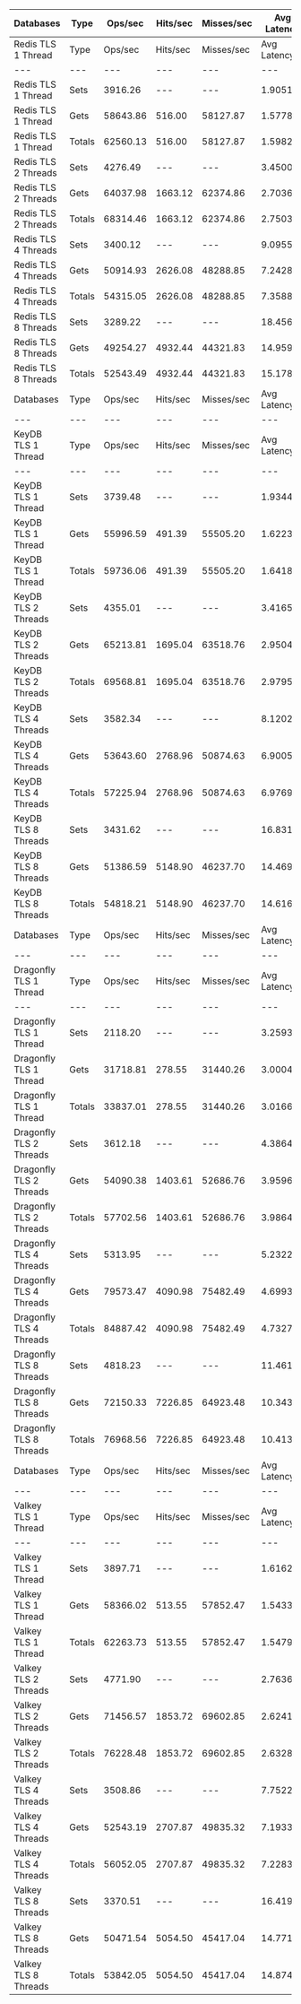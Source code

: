 | Databases | Type | Ops/sec | Hits/sec | Misses/sec | Avg Latency | p50 Latency | p99 Latency | p99.9 Latency | KB/sec |
| --- | --- | --- | --- | --- | --- | --- | --- | --- | --- |
| Redis TLS 1 Thread | Type | Ops/sec | Hits/sec | Misses/sec | Avg Latency | p50 Latency | p99 Latency | p99.9 Latency | KB/sec |
| --- | --- | --- | --- | --- | --- | --- | --- | --- | --- |
Redis TLS 1 Thread | Sets | 3916.26 | --- | --- | 1.90513 | 1.46300 | 3.07100 | 124.92700 | 2141.09 |
Redis TLS 1 Thread | Gets | 58643.86 | 516.00 | 58127.87 | 1.57780 | 1.46300 | 2.68700 | 3.59900 | 2541.19 |
Redis TLS 1 Thread | Totals | 62560.13 | 516.00 | 58127.87 | 1.59829 | 1.46300 | 2.70300 | 3.61500 | 4682.28 |
Redis TLS 2 Threads | Sets | 4276.49 | --- | --- | 3.45003 | 2.59100 | 4.51100 | 280.57500 | 2338.04 |
Redis TLS 2 Threads | Gets | 64037.98 | 1663.12 | 62374.86 | 2.70366 | 2.57500 | 4.41500 | 4.79900 | 3327.99 |
Redis TLS 2 Threads | Totals | 68314.46 | 1663.12 | 62374.86 | 2.75038 | 2.57500 | 4.41500 | 4.83100 | 5666.03 |
Redis TLS 4 Threads | Sets | 3400.12 | --- | --- | 9.09554 | 7.19900 | 14.07900 | 679.93500 | 1858.92 |
Redis TLS 4 Threads | Gets | 50914.93 | 2626.08 | 48288.85 | 7.24285 | 7.19900 | 9.79100 | 14.71900 | 3301.72 |
Redis TLS 4 Threads | Totals | 54315.05 | 2626.08 | 48288.85 | 7.35883 | 7.19900 | 9.98300 | 14.78300 | 5160.64 |
Redis TLS 8 Threads | Sets | 3289.22 | --- | --- | 18.45669 | 14.97500 | 19.58300 | 1433.59900 | 1798.29 |
Redis TLS 8 Threads | Gets | 49254.27 | 4932.44 | 44321.83 | 14.95965 | 14.97500 | 17.79100 | 30.33500 | 4397.04 |
Redis TLS 8 Threads | Totals | 52543.49 | 4932.44 | 44321.83 | 15.17856 | 14.97500 | 17.79100 | 30.46300 | 6195.33 |
| Databases | Type | Ops/sec | Hits/sec | Misses/sec | Avg Latency | p50 Latency | p99 Latency | p99.9 Latency | KB/sec |
| --- | --- | --- | --- | --- | --- | --- | --- | --- | --- |
| KeyDB TLS 1 Thread | Type | Ops/sec | Hits/sec | Misses/sec | Avg Latency | p50 Latency | p99 Latency | p99.9 Latency | KB/sec |
| --- | --- | --- | --- | --- | --- | --- | --- | --- | --- |
KeyDB TLS 1 Thread | Sets | 3739.48 | --- | --- | 1.93446 | 1.75900 | 2.73500 | 139.26300 | 2044.44 |
KeyDB TLS 1 Thread | Gets | 55996.59 | 491.39 | 55505.20 | 1.62233 | 1.75100 | 2.63900 | 3.29500 | 2425.81 |
KeyDB TLS 1 Thread | Totals | 59736.06 | 491.39 | 55505.20 | 1.64187 | 1.75100 | 2.63900 | 3.31100 | 4470.25 |
KeyDB TLS 2 Threads | Sets | 4355.01 | --- | --- | 3.41653 | 2.52700 | 5.27900 | 192.51100 | 2380.97 |
KeyDB TLS 2 Threads | Gets | 65213.81 | 1695.04 | 63518.76 | 2.95040 | 2.52700 | 5.24700 | 6.20700 | 3389.80 |
KeyDB TLS 2 Threads | Totals | 69568.81 | 1695.04 | 63518.76 | 2.97958 | 2.52700 | 5.24700 | 6.27100 | 5770.77 |
KeyDB TLS 4 Threads | Sets | 3582.34 | --- | --- | 8.12023 | 6.81500 | 13.82300 | 479.23100 | 1958.54 |
KeyDB TLS 4 Threads | Gets | 53643.60 | 2768.96 | 50874.63 | 6.90059 | 6.78300 | 13.56700 | 14.39900 | 3479.74 |
KeyDB TLS 4 Threads | Totals | 57225.94 | 2768.96 | 50874.63 | 6.97694 | 6.78300 | 13.63100 | 14.46300 | 5438.29 |
KeyDB TLS 8 Threads | Sets | 3431.62 | --- | --- | 16.83121 | 14.39900 | 28.41500 | 1015.80700 | 1876.14 |
KeyDB TLS 8 Threads | Gets | 51386.59 | 5148.90 | 46237.70 | 14.46909 | 14.39900 | 27.64700 | 29.82300 | 4588.87 |
KeyDB TLS 8 Threads | Totals | 54818.21 | 5148.90 | 46237.70 | 14.61696 | 14.39900 | 27.77500 | 29.95100 | 6465.01 |
| Databases | Type | Ops/sec | Hits/sec | Misses/sec | Avg Latency | p50 Latency | p99 Latency | p99.9 Latency | KB/sec |
| --- | --- | --- | --- | --- | --- | --- | --- | --- | --- |
| Dragonfly TLS 1 Thread | Type | Ops/sec | Hits/sec | Misses/sec | Avg Latency | p50 Latency | p99 Latency | p99.9 Latency | KB/sec |
| --- | --- | --- | --- | --- | --- | --- | --- | --- | --- |
Dragonfly TLS 1 Thread | Sets | 2118.20 | --- | --- | 3.25936 | 2.95900 | 6.65500 | 109.05500 | 1158.06 |
Dragonfly TLS 1 Thread | Gets | 31718.81 | 278.55 | 31440.26 | 3.00046 | 2.95900 | 6.59100 | 7.10300 | 1374.18 |
Dragonfly TLS 1 Thread | Totals | 33837.01 | 278.55 | 31440.26 | 3.01666 | 2.95900 | 6.59100 | 7.13500 | 2532.24 |
Dragonfly TLS 2 Threads | Sets | 3612.18 | --- | --- | 4.38646 | 3.90300 | 9.15100 | 161.79100 | 1974.85 |
Dragonfly TLS 2 Threads | Gets | 54090.38 | 1403.61 | 52686.76 | 3.95969 | 3.90300 | 8.89500 | 10.43100 | 2810.45 |
Dragonfly TLS 2 Threads | Totals | 57702.56 | 1403.61 | 52686.76 | 3.98641 | 3.90300 | 8.89500 | 10.55900 | 4785.30 |
Dragonfly TLS 4 Threads | Sets | 5313.95 | --- | --- | 5.23220 | 4.89500 | 10.94300 | 211.96700 | 2905.25 |
Dragonfly TLS 4 Threads | Gets | 79573.47 | 4090.98 | 75482.49 | 4.69934 | 4.86300 | 10.55900 | 13.24700 | 5153.50 |
Dragonfly TLS 4 Threads | Totals | 84887.42 | 4090.98 | 75482.49 | 4.73270 | 4.86300 | 10.55900 | 13.50300 | 8058.75 |
Dragonfly TLS 8 Threads | Sets | 4818.23 | --- | --- | 11.46117 | 10.62300 | 26.36700 | 460.79900 | 2634.23 |
Dragonfly TLS 8 Threads | Gets | 72150.33 | 7226.85 | 64923.48 | 10.34365 | 10.55900 | 25.21500 | 37.37500 | 6441.80 |
Dragonfly TLS 8 Threads | Totals | 76968.56 | 7226.85 | 64923.48 | 10.41360 | 10.55900 | 25.21500 | 38.91100 | 9076.03 |
| Databases | Type | Ops/sec | Hits/sec | Misses/sec | Avg Latency | p50 Latency | p99 Latency | p99.9 Latency | KB/sec |
| --- | --- | --- | --- | --- | --- | --- | --- | --- | --- |
| Valkey TLS 1 Thread | Type | Ops/sec | Hits/sec | Misses/sec | Avg Latency | p50 Latency | p99 Latency | p99.9 Latency | KB/sec |
| --- | --- | --- | --- | --- | --- | --- | --- | --- | --- |
Valkey TLS 1 Thread | Sets | 3897.71 | --- | --- | 1.61621 | 1.47100 | 2.51100 | 37.63100 | 2130.95 |
Valkey TLS 1 Thread | Gets | 58366.02 | 513.55 | 57852.47 | 1.54335 | 1.47100 | 2.43100 | 4.83100 | 2529.15 |
Valkey TLS 1 Thread | Totals | 62263.73 | 513.55 | 57852.47 | 1.54791 | 1.47100 | 2.43100 | 5.05500 | 4660.10 |
Valkey TLS 2 Threads | Sets | 4771.90 | --- | --- | 2.76369 | 2.49500 | 4.51100 | 70.14300 | 2608.89 |
Valkey TLS 2 Threads | Gets | 71456.57 | 1853.72 | 69602.85 | 2.62410 | 2.49500 | 4.35100 | 6.07900 | 3712.50 |
Valkey TLS 2 Threads | Totals | 76228.48 | 1853.72 | 69602.85 | 2.63283 | 2.49500 | 4.35100 | 6.17500 | 6321.39 |
Valkey TLS 4 Threads | Sets | 3508.86 | --- | --- | 7.75223 | 7.16700 | 14.01500 | 251.90300 | 1918.37 |
Valkey TLS 4 Threads | Gets | 52543.19 | 2707.87 | 49835.32 | 7.19333 | 7.16700 | 9.79100 | 14.71900 | 3406.21 |
Valkey TLS 4 Threads | Totals | 56052.05 | 2707.87 | 49835.32 | 7.22832 | 7.16700 | 10.17500 | 14.78300 | 5324.57 |
Valkey TLS 8 Threads | Sets | 3370.51 | --- | --- | 16.41908 | 14.78300 | 20.47900 | 671.74300 | 1842.73 |
Valkey TLS 8 Threads | Gets | 50471.54 | 5054.50 | 45417.04 | 14.77164 | 14.71900 | 18.43100 | 29.82300 | 4505.79 |
Valkey TLS 8 Threads | Totals | 53842.05 | 5054.50 | 45417.04 | 14.87477 | 14.71900 | 18.55900 | 29.95100 | 6348.52 |
